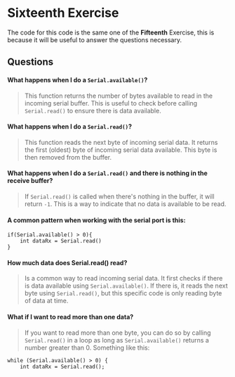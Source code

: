 # Sixteenth Exercise
The code for this code is the same one of the **Fifteenth** Exercise, this is because it will be useful to answer the questions necessary.

## Questions
#### What happens when I do a `Serial.available()`?
> This function returns the number of bytes available to read in the incoming serial buffer. This is useful to check before calling `Serial.read()` to ensure there is data available.

#### What happens when I do a `Serial.read()`?
> This function reads the next byte of incoming serial data. It returns the first (oldest) byte of incoming serial data available. This byte is then removed from the buffer.

#### What happens when I do a `Serial.read()` and there is nothing in the receive buffer?
> If `Serial.read()` is called when there's nothing in the buffer, it will return `-1`. This is a way to indicate that no data is available to be read.

#### A common pattern when working with the serial port is this:

    if(Serial.available() > 0){
        int dataRx = Serial.read()
    }

#### How much data does Serial.read() read?
> Is a common way to read incoming serial data. It first checks if there is data available using `Serial.available()`. If there is, it reads the next byte using `Serial.read()`, but this specific code is only reading byte of data at time.

#### What if I want to read more than one data?
> If you want to read more than one byte, you can do so by calling `Serial.read()` in a loop as long as `Serial.available()` returns a number greater than 0. Something like this:

    while (Serial.available() > 0) {
        int dataRx = Serial.read();
